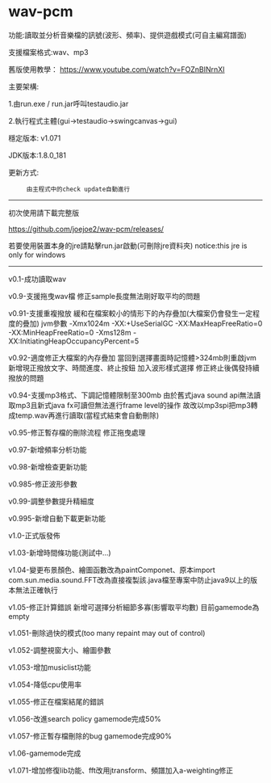 # wav-pcm

功能:讀取並分析音樂檔的訊號(波形、頻率)、提供遊戲模式(可自主編寫譜面)

支援檔案格式:wav、mp3

舊版使用教學： https://www.youtube.com/watch?v=FOZnBINrnXI

主要架構:

  1.由run.exe / run.jar呼叫testaudio.jar

  2.執行程式主體(gui->testaudio->swingcanvas->gui)



穩定版本: v1.071

JDK版本:1.8.0_181


更新方式:
         
         由主程式中的check update自動進行
         
----------------------------------------------------------------------------------------------------------------------------------------

初次使用請下載完整版

https://github.com/joejoe2/wav-pcm/releases/


若要使用裝置本身的jre請點擊run.jar啟動(可刪除jre資料夾)
notice:this jre is only for windows

--------------------------------------------------------------------------------------------------------------------------------------
v0.1-成功讀取wav

v0.9-支援拖曳wav檔 修正sample長度無法剛好取平均的問題

v0.91-支援重複撥放 緩和在檔案較小的情形下的內存疊加(大檔案仍會發生一定程度的疊加)  jvm參數 -Xmx1024m  -XX:+UseSerialGC -XX:MaxHeapFreeRatio=0 -XX:MinHeapFreeRatio=0 -Xms128m -XX:InitiatingHeapOccupancyPercent=5

v0.92-適度修正大檔案的內存疊加 當回到選擇畫面時記憶體>324mb則重啟jvm 新增現正撥放文字、時間進度、終止按鈕  加入波形樣式選擇  修正終止後偶發持續撥放的問題

v0.94-支援mp3格式、下調記憶體限制至300mb   由於舊式java sound api無法讀取mp3且新式java fx可讀但無法進行frame level的操作 故改以mp3spi把mp3轉成temp.wav再進行讀取(當程式結束會自動刪除)

v0.95-修正暫存檔的刪除流程 修正拖曳處理

v0.97-新增頻率分析功能

v0.98-新增檢查更新功能

v0.985-修正波形參數

v0.99-調整參數提升精細度

v0.995-新增自動下載更新功能

v1.0-正式版發佈

v1.03-新增時間條功能(測試中...)

v1.04-變更布景顏色、繪圖函數改為paintComponet、原本import com.sun.media.sound.FFT改為直接複製該.java檔至專案中防止java9以上的版本無法正確執行 

v1.05-修正計算錯誤 新增可選擇分析細節多寡(影響取平均數)   目前gamemode為empty

v1.051-刪除過快的模式(too many repaint may out of control)

v1.052-調整視窗大小、繪圖參數

v1.053-增加musiclist功能

v1.054-降低cpu使用率

v1.055-修正在檔案結尾的錯誤

v1.056-改進search policy  gamemode完成50%

v1.057-修正暫存檔刪除的bug  gamemode完成90%

v1.06-gamemode完成

v1.071-增加修復lib功能、fft改用jtransform、頻譜加入a-weighting修正
